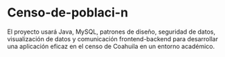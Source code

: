 # Censo-de-poblaci-n
El proyecto usará Java, MySQL, patrones de diseño, seguridad de datos, visualización de datos y comunicación frontend-backend para desarrollar una aplicación eficaz en el censo de Coahuila en un entorno académico.
